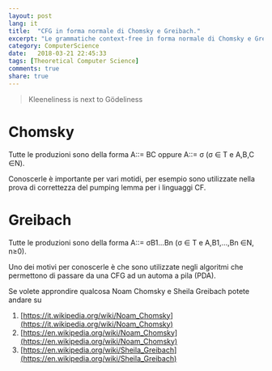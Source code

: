 ```yaml
---
layout: post
lang: it
title:  "CFG in forma normale di Chomsky e Greibach."
excerpt: "Le grammatiche context-free in forma normale di Chomsky e Greibach, come sono fatte e perchè sono interessanti."
category: ComputerScience
date:   2018-03-21 22:45:33
tags: [Theoretical Computer Science]
comments: true
share: true
---
```


> Kleeneliness is next to Gödeliness 


# Chomsky
Tutte le produzioni sono della forma A::= BC oppure A::= &sigma;
(&sigma; &isin; T e A,B,C &isin;N).

Conoscerle è importante per vari motidi, per esempio sono utilizzate nella prova di correttezza del pumping lemma per i linguaggi CF.


# Greibach
Tutte le produzioni sono della forma A::= &sigma;B1...Bn 
(&sigma; &isin; T e A,B1,...,Bn &isin;N, n&ge;0).

Uno dei motivi per conoscerle è che sono utilizzate negli algoritmi che permettono di passare da una CFG ad un automa a pila (PDA).

Se volete approndire qualcosa Noam Chomsky e Sheila Greibach potete andare su

1. [https://it.wikipedia.org/wiki/Noam_Chomsky](https://it.wikipedia.org/wiki/Noam_Chomsky) 
2. [https://en.wikipedia.org/wiki/Noam_Chomsky](https://en.wikipedia.org/wiki/Noam_Chomsky) 
3. [https://en.wikipedia.org/wiki/Sheila_Greibach](https://en.wikipedia.org/wiki/Sheila_Greibach)